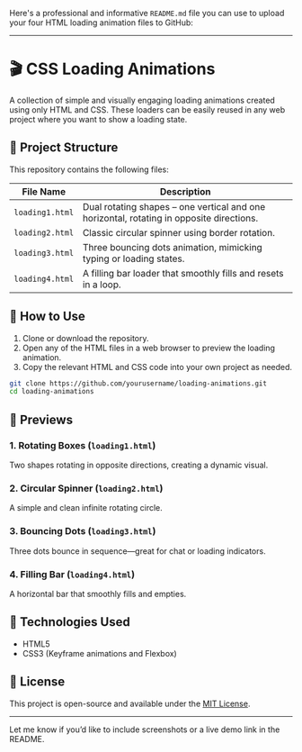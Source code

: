 Here's a professional and informative `README.md` file you can use to upload your four HTML loading animation files to GitHub:

---

# 🎬 CSS Loading Animations

A collection of simple and visually engaging loading animations created using only HTML and CSS. These loaders can be easily reused in any web project where you want to show a loading state.

## 🔧 Project Structure

This repository contains the following files:

| File Name       | Description                                                                              |
| --------------- | ---------------------------------------------------------------------------------------- |
| `loading1.html` | Dual rotating shapes – one vertical and one horizontal, rotating in opposite directions. |
| `loading2.html` | Classic circular spinner using border rotation.                                          |
| `loading3.html` | Three bouncing dots animation, mimicking typing or loading states.                       |
| `loading4.html` | A filling bar loader that smoothly fills and resets in a loop.                           |

## 🚀 How to Use

1. Clone or download the repository.
2. Open any of the HTML files in a web browser to preview the loading animation.
3. Copy the relevant HTML and CSS code into your own project as needed.

```bash
git clone https://github.com/yourusername/loading-animations.git
cd loading-animations
```

## 📸 Previews

### 1. Rotating Boxes (`loading1.html`)

Two shapes rotating in opposite directions, creating a dynamic visual.

### 2. Circular Spinner (`loading2.html`)

A simple and clean infinite rotating circle.

### 3. Bouncing Dots (`loading3.html`)

Three dots bounce in sequence—great for chat or loading indicators.

### 4. Filling Bar (`loading4.html`)

A horizontal bar that smoothly fills and empties.

## 🧰 Technologies Used

* HTML5
* CSS3 (Keyframe animations and Flexbox)

## 📄 License

This project is open-source and available under the [MIT License](LICENSE).

---

Let me know if you’d like to include screenshots or a live demo link in the README.
